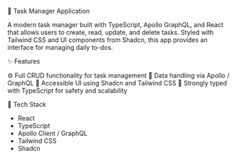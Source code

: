📝 Task Manager Application

A modern task manager built with TypeScript, Apollo GraphQL, and React that allows users to create, read, update, and delete tasks. 
Styled with Tailwind CSS and UI components from Shadcn, this app provides an interface for managing daily to-dos.

✨ Features

⚙️ Full CRUD functionality for task management
🔗 Data handling via Apollo / GraphQL
💅 Accessible UI using Shadcn and Tailwind CSS
🔐 Strongly typed with TypeScript for safety and scalability

🚀 Tech Stack

- React
- TypeScript
- Apollo Client / GraphQL
- Tailwind CSS
- Shadcn
